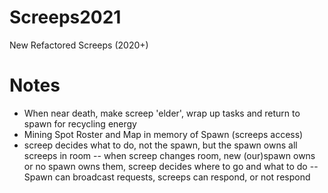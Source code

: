 # Screeps2021
New Refactored Screeps (2020+)

# Notes
- When near death, make screep 'elder', wrap up tasks and return to spawn for recycling energy
- Mining Spot Roster and Map in memory of Spawn (screeps access)
- screep decides what to do, not the spawn, but the spawn owns all screeps in room
-- when screep changes room, new (our)spawn owns or no spawn owns them, screep decides where to go and what to do
-- Spawn can broadcast requests, screeps can respond, or not respond
